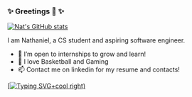### ✨ Greetings 👋 ✨
[![Nat's GitHub stats](https://github-readme-stats.vercel.app/api?username=natisaver&show_icons=true&theme=dracula)](https://github.com/anuraghazra/github-readme-stats)

I am Nathaniel, a CS student and aspiring software engineer.

- 🌱 I’m open to internships to grow and learn!
- 🏀 I love Basketball and Gaming
- 📫 Contact me on linkedin for my resume and contacts!

[[![Typing SVG](https://readme-typing-svg.herokuapp.com?font=calibri&color=F70F85&lines=Have+an+awesome+day+%3A)+cool right)](https://git.io/typing-svg)
